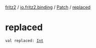 [fritz2](../../index.md) / [io.fritz2.binding](../index.md) / [Patch](index.md) / [replaced](./replaced.md)

# replaced

`val replaced: `[`Int`](https://kotlinlang.org/api/latest/jvm/stdlib/kotlin/-int/index.html)